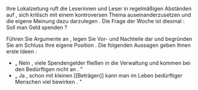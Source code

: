 Ihre Lokalzeitung ruft die Leserinnen und Leser in regelmäßigen Abständen auf , sich kritisch mit einem kontroversen Thema auseinanderzusetzen und die eigene Meinung dazu darzulegen . Die Frage der Woche ist diesmal : Soll man Geld spenden ?

Führen Sie Argumente an , legen Sie Vor- und Nachteile dar und begründen Sie am Schluss Ihre eigene Position . Die folgenden Aussagen geben Ihnen erste Ideen :

* „ Nein , viele Spendengelder fließen in die Verwaltung und kommen bei den Bedürftigen nicht an . "
* „ Ja , schon mit kleinen [[Beträgen]] kann man im Leben bedürftiger Menschen viel bewirken . "



